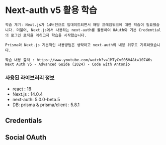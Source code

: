 # Next-auth v5 활용 학습

```
학습 계기: Next.js가 14버전으로 업데이트되면서 해당 프레임워크에 대한 학습이 필요했습니다. 더불어, Next.js에서 사용하는 next-auth를 활용하여 OAuth와 기본 Credential의 로그인 로직을 익히고자 학습을 시작했습니다.

Prisma와 Next.js 기본적인 사용방법은 생략하고 next-auth의 내용 위주로 기록하였습니다.

학습 내용 출처 : https://www.youtube.com/watch?v=1MTyCvS05V4&t=10746s
Next Auth V5 - Advanced Guide (2024) - Code with Antonio
```

### 사용된 라이브러리 정보

- react : 18
- Next.js : 14.0.4
- next-auth: 5.0.0-beta.5
- DB: prisma & prisma/client : 5.8.1

## Credentials

## Social OAuth
